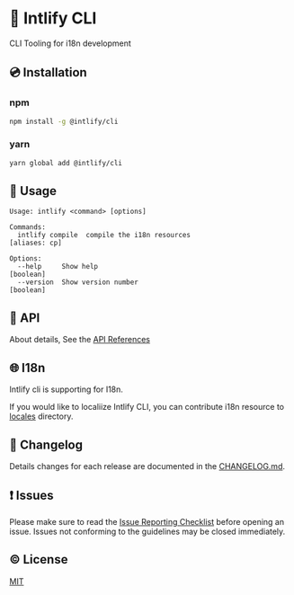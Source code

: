 # :toolbox: Intlify CLI

CLI Tooling for i18n development

## :cd: Installation

### npm

```sh
npm install -g @intlify/cli
```

### yarn
```sh
yarn global add @intlify/cli
```


## :rocket: Usage

```
Usage: intlify <command> [options]

Commands:
  intlify compile  compile the i18n resources                          [aliases: cp]

Options:
  --help     Show help                                                 [boolean]
  --version  Show version number                                       [boolean]
```

## :handshake: API

About details, See the [API References](https://github.com/intlify/cli/blob/master/api.md)


## :globe_with_meridians: I18n

Intlify cli is supporting for I18n.

If you would like to localiize Intlify CLI, you can contribute i18n resource to [locales](https://github.com/intlify/cli/blob/master/locales) directory.

## :scroll: Changelog
Details changes for each release are documented in the [CHANGELOG.md](https://github.com/intlify/cli/blob/master/CHANGELOG.md).


## :exclamation: Issues
Please make sure to read the [Issue Reporting Checklist](https://github.com/intlify/cli/blob/master/.github/CONTRIBUTING.md#issue-reporting-guidelines) before opening an issue. Issues not conforming to the guidelines may be closed immediately.

## :copyright: License

[MIT](http://opensource.org/licenses/MIT)
